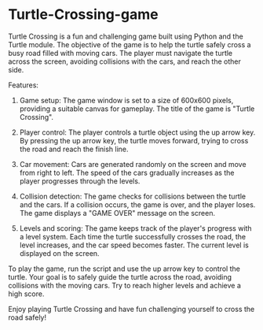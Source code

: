 # Turtle-Crossing-game
Turtle Crossing is a fun and challenging game built using Python and the Turtle module. The objective of the game is to help the turtle safely cross a busy road filled with moving cars. The player must navigate the turtle across the screen, avoiding collisions with the cars, and reach the other side.

Features:

1. Game setup: The game window is set to a size of 600x600 pixels, providing a suitable canvas for gameplay. The title of the game is "Turtle Crossing".

2. Player control: The player controls a turtle object using the up arrow key. By pressing the up arrow key, the turtle moves forward, trying to cross the road and reach the finish line.

3. Car movement: Cars are generated randomly on the screen and move from right to left. The speed of the cars gradually increases as the player progresses through the levels.

4. Collision detection: The game checks for collisions between the turtle and the cars. If a collision occurs, the game is over, and the player loses. The game displays a "GAME OVER" message on the screen.

5. Levels and scoring: The game keeps track of the player's progress with a level system. Each time the turtle successfully crosses the road, the level increases, and the car speed becomes faster. The current level is displayed on the screen.

To play the game, run the script and use the up arrow key to control the turtle. Your goal is to safely guide the turtle across the road, avoiding collisions with the moving cars. Try to reach higher levels and achieve a high score.

Enjoy playing Turtle Crossing and have fun challenging yourself to cross the road safely!
